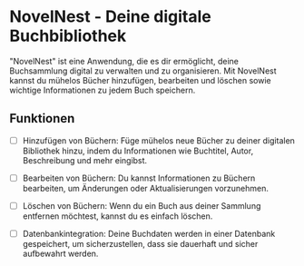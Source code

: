 # NovelNest - Deine digitale Buchbibliothek
"NovelNest" ist eine Anwendung, die es dir ermöglicht, deine Buchsammlung digital zu verwalten und zu organisieren. Mit NovelNest kannst du mühelos Bücher hinzufügen, bearbeiten und löschen sowie wichtige Informationen zu jedem Buch speichern.

## Funktionen
- [ ] Hinzufügen von Büchern: Füge mühelos neue Bücher zu deiner digitalen Bibliothek hinzu, indem du Informationen wie Buchtitel, Autor, Beschreibung und mehr eingibst.

- [ ] Bearbeiten von Büchern: Du kannst Informationen zu Büchern bearbeiten, um Änderungen oder Aktualisierungen vorzunehmen.

- [ ] Löschen von Büchern: Wenn du ein Buch aus deiner Sammlung entfernen möchtest, kannst du es einfach löschen.

- [ ] Datenbankintegration: Deine Buchdaten werden in einer Datenbank gespeichert, um sicherzustellen, dass sie dauerhaft und sicher aufbewahrt werden.
